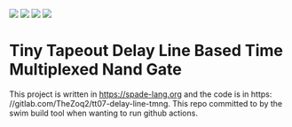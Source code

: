 ![](../../workflows/gds/badge.svg) ![](../../workflows/docs/badge.svg) ![](../../workflows/test/badge.svg) ![](../../workflows/fpga/badge.svg)

# Tiny Tapeout Delay Line Based Time Multiplexed Nand Gate

This project is written in https://spade-lang.org and the code is in https:
//gitlab.com/TheZoq2/tt07-delay-line-tmng. This repo committed to by the
swim build tool when wanting to run github actions.

